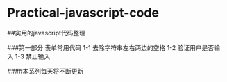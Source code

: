 # Practical-javascript-code
##实用的javascript代码整理

###第一部分  表单常用代码
1-1 去除字符串左右两边的空格
1-2 验证用户是否输入
1-3 禁止输入


####本系列每天将不断更新
